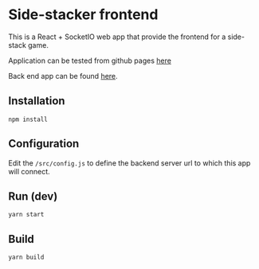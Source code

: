 # Side-stacker frontend

This is a React + SocketIO web app that provide the frontend for a side-stack game.

Application can be tested from github pages [here](https://ehupin.github.io/side-stacker-frontend/)

Back end app can be found [here](https://github.com/ehupin/side-stacker-backend).

## Installation
```shell
npm install
```

## Configuration
Edit the `/src/config.js` to define the backend server url to which this app will connect.


## Run (dev)
```shell
yarn start
```

## Build
```shell
yarn build
```
